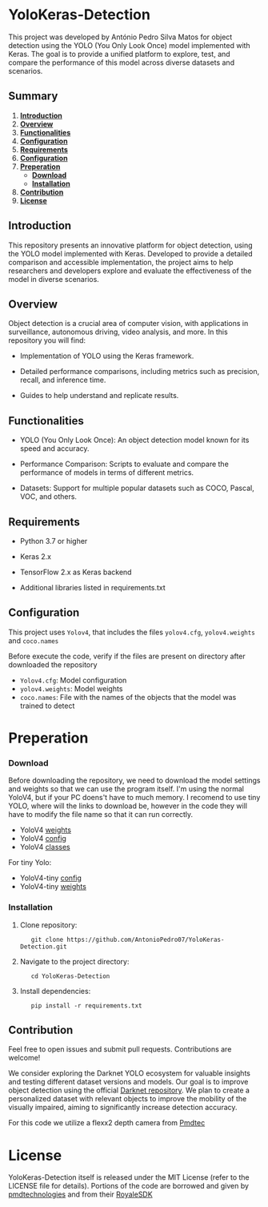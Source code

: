 # YoloKeras-Detection

This project was developed by António Pedro Silva Matos for object detection using the YOLO (You Only Look Once) model implemented with Keras. The goal is to provide a unified platform to explore, test, and compare the performance of this model across diverse datasets and scenarios.

## Summary

1. [**Introduction**](#introduction)
2. [**Overview**](#overview)
3. [**Functionalities**](#functionalities)
4. [**Configuration**](#configuration)
5. [**Requirements**](#requirements)
6. [**Configuration**](#configuration)
7. [**Preperation**](#preperation)
   - [**Download**](#download)
   - [**Installation**](#installation)
8. [**Contribution**](#contribution)
9. [**License**](#license)

## Introduction

This repository presents an innovative platform for object detection, using the YOLO model implemented with Keras. Developed to provide a detailed comparison and accessible implementation, the project aims to help researchers and developers explore and evaluate the effectiveness of the model in diverse scenarios.

## Overview

Object detection is a crucial area of ​​computer vision, with applications in surveillance, autonomous driving, video analysis, and more. In this repository you will find:

  - Implementation of YOLO using the Keras framework.
    
  - Detailed performance comparisons, including metrics such as precision, recall, and inference time.

  - Guides to help understand and replicate results.

## Functionalities

 - YOLO (You Only Look Once): An object detection model known for its speed and accuracy.

 - Performance Comparison: Scripts to evaluate and compare the performance of models in terms of different metrics.

 - Datasets: Support for multiple popular datasets such as COCO, Pascal, VOC, and others.

## Requirements

 - Python 3.7 or higher

 - Keras 2.x
 
 - TensorFlow 2.x as Keras backend

 - Additional libraries listed in requirements.txt

## Configuration

This project uses `Yolov4`, that includes the files `yolov4.cfg`, `yolov4.weights` and `coco.names`

Before execute the code, verify if the files are present on directory after downloaded the repository

- `Yolov4.cfg`: Model configuration
- `yolov4.weights`: Model weights
- `coco.names`: File with the names of the objects that the model was trained to detect

# Preperation

### Download

Before downloading the repository, we need to download the model settings and weights so that we can use the program itself. I'm using the normal YoloV4, but if your PC doens't have to much memory. I recomend to use tiny YOLO, where will the links to download be, however in the code they will have to modify the file name so that it can run correctly.

 - YoloV4 [weights](https://www.google.com/url?sa=t&source=web&rct=j&opi=89978449&url=https://github.com/AlexeyAB/darknet/releases/download/darknet_yolo_v3_optimal/yolov4.weights&ved=2ahUKEwj3j5GIz-eGAxUjTaQEHY0uCSoQFnoECBkQAQ&usg=AOvVaw30if4joxtTaS8DAh12vYQ4)
 - YoloV4 [config](https://github.com/AlexeyAB/darknet/blob/master/cfg/yolov4.cfg)
 - YoloV4 [classes](https://github.com/AlexeyAB/darknet/blob/master/cfg/coco.names)

For tiny Yolo:
- YoloV4-tiny [config](https://github.com/AlexeyAB/darknet/blob/master/cfg/yolov4-tiny.cfg)
- YoloV4-tiny [weights](https://www.google.com/url?sa=t&source=web&rct=j&opi=89978449&url=https://github.com/AlexeyAB/darknet/releases/download/darknet_yolo_v4_pre/yolov4-tiny.weights&ved=2ahUKEwin8bL5z-eGAxV_hP0HHaS3B3IQFnoECBUQAQ&usg=AOvVaw0mQ6LZDwchkF37sFuwpNSi)

### Installation

1. Clone repository:
   ```
      git clone https://github.com/AntonioPedro07/YoloKeras-Detection.git
   ```

2. Navigate to the project directory:
   ```
      cd YoloKeras-Detection
   ```

3. Install dependencies:
   ```
      pip install -r requirements.txt
   ```

## Contribution

Feel free to open issues and submit pull requests. Contributions are welcome!

We consider exploring the Darknet YOLO ecosystem for valuable insights and testing different dataset versions and models. Our goal is to improve object detection using the official [Darknet repository](https://github.com/AlexeyAB/darknet). We plan to create a personalized dataset with relevant objects to improve the mobility of the visually impaired, aiming to significantly increase detection accuracy.

For this code we utilize a flexx2 depth camera from [Pmdtec](https://3d.pmdtec.com/en/3d-cameras/flexx2/)

# License

YoloKeras-Detection itself is released under the MIT License (refer to the LICENSE file for details). Portions of the code are borrowed and given by [pmdtechnologies](https://github.com/pmdtechnologies/SampleYOLO) and from their [RoyaleSDK](https://pmdtec.com/en/download-sdk/)
